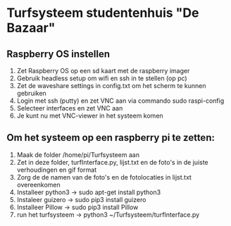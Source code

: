 Turfsysteem studentenhuis "De Bazaar"
====================================
## Raspberry OS instellen
1. Zet Raspberry OS op een sd kaart met de raspberry imager
2. Gebruik headless setup om wifi en ssh in te stellen (op pc)
3. Zet de waveshare settings in config.txt om het scherm te kunnen gebruiken
4. Login met ssh (putty) en zet VNC aan via commando sudo raspi-config
5. Selecteer interfaces en zet VNC aan
6. Je kunt nu met VNC-viewer in het systeem komen

## Om het systeem op een raspberry pi te zetten:
1. Maak de folder /home/pi/Turfsysteem aan
2. Zet in deze folder, turfInterface.py, lijst.txt en de foto's in de juiste verhoudingen en gif format
3. Zorg de de namen van de foto's en de fotolocaties in lijst.txt overeenkomen
4. Installeer python3 -> sudo apt-get install python3
5. Instaleer guizero -> sudo pip3 install guizero
6. Installeer Pillow -> sudo pip3 install Pillow
7. run het turfsysteem -> python3 ~/Turfsysteem/turfInterface.py

